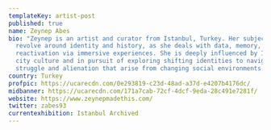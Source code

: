 ```yaml
---
templateKey: artist-post
published: true
name: Zeynep Abes
bio: "Zeynep is an artist and curator from Istanbul, Turkey. Her subjects
  revolve around identity and history, as she deals with data, memory, and its
  reactivation via immersive experiences. She is deeply influenced by Istanbul’s
  city culture and in pursuit of exploring shifting identities to navigate the
  struggle and alienation that arise from changing social environments. "
country: Turkey
profpic: https://ucarecdn.com/0e293819-c23d-48ad-a37d-e4207b4176dc/
midbanner: https://ucarecdn.com/171a7cab-72cf-4dcf-9eda-28c491e7281f/
website: https://www.zeynepmadethis.com/
twitter: zabes93
currentexhibition: Istanbul Archived
---
```

